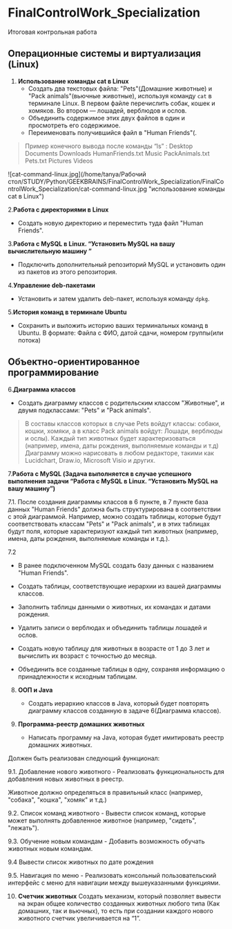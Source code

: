 # FinalControlWork_Specialization

Итоговая контрольная работа

## **Операционные системы и виртуализация (Linux)**

1. **Использование команды cat в Linux**
   - Создать два текстовых файла: "Pets"(Домашние животные) и "Pack animals"(вьючные животные), используя команду `cat` в терминале Linux. В первом файле перечислить собак, кошек и хомяков. Во втором — лошадей, верблюдов и ослов.
   - Объединить содержимое этих двух файлов в один и просмотреть его содержимое.
   - Переименовать получившийся файл в "Human Friends"(.

>Пример конечного вывода после команды “ls” :
Desktop Documents Downloads  HumanFriends.txt  Music  PackAnimals.txt  Pets.txt  Pictures  Videos

![cat-command-linux.jpg](/home/tanya/Рабочий стол/STUDY/Python/GEEKBRAINS/FinalControlWork_Specialization/FinalControlWork_Specialization/cat-command-linux.jpg "использование команды cat в Linux")

2.**Работа с директориями в Linux**

- Создать новую директорию и переместить туда файл "Human Friends".

3.**Работа с MySQL в Linux. “Установить MySQL на вашу вычислительную машину ”**

- Подключить дополнительный репозиторий MySQL и установить один из пакетов из этого репозитория.

4.**Управление deb-пакетами**

- Установить и затем удалить deb-пакет, используя команду `dpkg`.

5.**История команд в терминале Ubuntu**

- Сохранить и выложить историю ваших терминальных команд в Ubuntu.
В формате: Файла с ФИО, датой сдачи, номером группы(или потока)

## Объектно-ориентированное программирование 

6.**Диаграмма классов**

- Создать диаграмму классов с родительским классом "Животные", и двумя подклассами: "Pets" и "Pack animals".

>В составы классов которых в случае Pets войдут классы: собаки, кошки, хомяки, а в класс Pack animals войдут: Лошади, верблюды и ослы).
Каждый тип животных будет характеризоваться (например, имена, даты рождения, выполняемые команды и т.д)
Диаграмму можно нарисовать в любом редакторе, такими как Lucidchart, Draw.io, Microsoft Visio и других.

7.**Работа с MySQL (Задача выполняется в случае успешного выполнения задачи “Работа с MySQL в Linux. “Установить MySQL на вашу машину”)**

   7.1. После создания диаграммы классов в 6 пункте, в 7 пункте база данных "Human Friends" должна быть структурирована в соответствии с этой диаграммой. Например, можно создать таблицы, которые будут соответствовать классам "Pets" и "Pack animals", и в этих таблицах будут поля, которые характеризуют каждый тип животных (например, имена, даты рождения, выполняемые команды и т.д.). 

   7.2

   - В ранее подключенном MySQL создать базу данных с названием "Human Friends".

   - Создать таблицы, соответствующие иерархии из вашей диаграммы классов.
   - Заполнить таблицы данными о животных, их командах и датами рождения.
   - Удалить записи о верблюдах и объединить таблицы лошадей и ослов.
   - Создать новую таблицу для животных в возрасте от 1 до 3 лет и вычислить их возраст с точностью до месяца.
   - Объединить все созданные таблицы в одну, сохраняя информацию о принадлежности к исходным таблицам.


8. **ООП и Java**
   - Создать иерархию классов в Java, который будет повторять диаграмму классов созданную в задаче 6(Диаграмма классов).
   

9. **Программа-реестр домашних животных**
    - Написать программу на Java, которая будет имитировать реестр домашних животных. 

Должен быть реализован следующий функционал:
    
   9.1. Добавление нового животного
        - Реализовать функциональность для добавления новых животных в реестр.       

   Животное должно определяться в правильный класс (например, "собака", "кошка", "хомяк" и т.д.)
        
 
   9.2. Список команд животного
        - Вывести список команд, которые может выполнять добавленное животное (например, "сидеть", "лежать").
        
   9.3. Обучение новым командам
        - Добавить возможность обучать животных новым командам.

   9.4 Вывести список животных по дате рождения

   9.5. Навигация по меню
        - Реализовать консольный пользовательский интерфейс с меню для навигации между вышеуказанными функциями.
        
10. **Счетчик животных**
Создать механизм, который позволяет вывести на экран общее количество созданных животных любого типа (Как домашних, так и вьючных), то есть при создании каждого нового животного счетчик увеличивается на “1”. 
  
